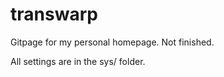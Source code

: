 transwarp
=========

Gitpage for my personal homepage. Not finished.

All settings are in the sys/ folder.
